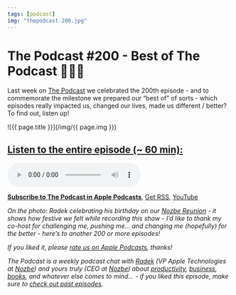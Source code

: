 ```yaml
---
tags: [podcast]
img: "thepodcast-200.jpg"
---
```


# The Podcast #200 - Best of The Podcast 🍾💯💯

Last week on [The Podcast][p] we celebrated the 200th episode - and to commemorate the milestone we prepared our “best of” of sorts - which episodes really impacted us, changed our lives, made us different / better? To find out, listen up!

<!--More-->

![{{ page.title }}](/img/{{ page.img }})

## [Listen to the entire episode (~ 60 min):][e]

<audio controls>
<source src="https://files.nozbe.com/podcast/200.mp3" type="audio/mpeg">
</audio>

**[Subscribe to The Podcast in Apple Podcasts][i]**, [Get RSS][rss], [YouTube][y]

*On the photo: Radek celebrating his birthday on our [Nozbe Reunion](https://sliwinski.com/reunion) - it shows how festive we felt while recording this show - I’d like to thank my co-host for challenging me, pushing me... and changing me (hopefully) for the better - here’s to another 200 or more episodes!*

*If you liked it, please [rate us on Apple Podcasts][i], thanks!*

*The Podcast is a weekly podcast chat with [Radek][r] (VP Apple Technologies at [Nozbe][n]) and yours truly (CEO at [Nozbe][n]) about [productivity](/tag/productivity), [business](/tag/business), [books](/tag/books), and whatever else comes to mind... - if you liked this episode, make sure to [check out past episodes](/tag/podcast).*

[y]: https://www.youtube.com/channel/UCkWk8xKe3pq_87io7CXBCgQ
[rss]: https://thepodcast.fm/episodes?format=RSS
[e]: https://thepodcast.fm/episodes/200

[p]: https://thepodcast.fm/
[n]: https://nozbe.com/
[r]: https://radex.io/
[i]: https://itunes.apple.com/podcast/the-podcast/id1012329770
[o]: https://ipadonly.com

[pm]: http://productivemag.com/